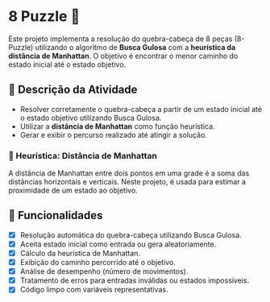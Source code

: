 # 8 Puzzle 🧩

Este projeto implementa a resolução do quebra-cabeça de 8 peças (8-Puzzle) utilizando o algoritmo de **Busca Gulosa** com a **heurística da distância de Manhattan**. O objetivo é encontrar o menor caminho do estado inicial até o estado objetivo.

## 📌 Descrição da Atividade

- Resolver corretamente o quebra-cabeça a partir de um estado inicial até o estado objetivo utilizando Busca Gulosa.
- Utilizar a **distância de Manhattan** como função heurística.
- Gerar e exibir o percurso realizado até atingir a solução.

### 🧠 Heurística: Distância de Manhattan

A distância de Manhattan entre dois pontos em uma grade é a soma das distâncias horizontais e verticais. Neste projeto, é usada para estimar a proximidade de um estado ao objetivo.

## 🧪 Funcionalidades

- [x] Resolução automática do quebra-cabeça utilizando Busca Gulosa.
- [x] Aceita estado inicial como entrada ou gera aleatoriamente.
- [x] Cálculo da heurística de Manhattan.
- [x] Exibição do caminho percorrido até o objetivo.
- [x] Análise de desempenho (número de movimentos).
- [x] Tratamento de erros para entradas inválidas ou estados impossíveis.
- [x] Código limpo com variáveis representativas.
